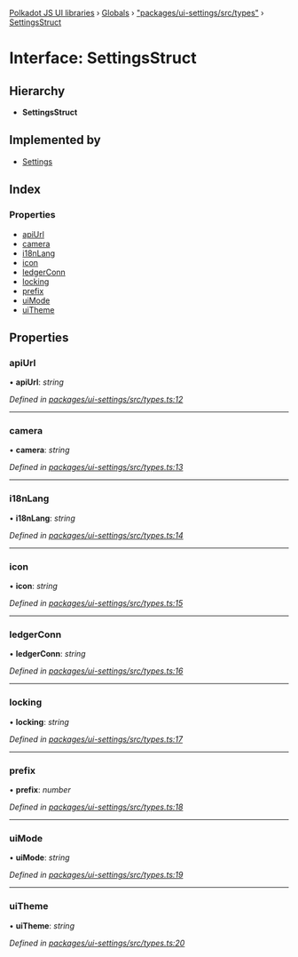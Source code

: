 [Polkadot JS UI libraries](../README.md) › [Globals](../globals.md) › ["packages/ui-settings/src/types"](../modules/_packages_ui_settings_src_types_.md) › [SettingsStruct](_packages_ui_settings_src_types_.settingsstruct.md)

# Interface: SettingsStruct

## Hierarchy

* **SettingsStruct**

## Implemented by

* [Settings](../classes/_packages_ui_settings_src_settings_.settings.md)

## Index

### Properties

* [apiUrl](_packages_ui_settings_src_types_.settingsstruct.md#apiurl)
* [camera](_packages_ui_settings_src_types_.settingsstruct.md#camera)
* [i18nLang](_packages_ui_settings_src_types_.settingsstruct.md#i18nlang)
* [icon](_packages_ui_settings_src_types_.settingsstruct.md#icon)
* [ledgerConn](_packages_ui_settings_src_types_.settingsstruct.md#ledgerconn)
* [locking](_packages_ui_settings_src_types_.settingsstruct.md#locking)
* [prefix](_packages_ui_settings_src_types_.settingsstruct.md#prefix)
* [uiMode](_packages_ui_settings_src_types_.settingsstruct.md#uimode)
* [uiTheme](_packages_ui_settings_src_types_.settingsstruct.md#uitheme)

## Properties

###  apiUrl

• **apiUrl**: *string*

*Defined in [packages/ui-settings/src/types.ts:12](https://github.com/polkadot-js/ui/blob/723641ac/packages/ui-settings/src/types.ts#L12)*

___

###  camera

• **camera**: *string*

*Defined in [packages/ui-settings/src/types.ts:13](https://github.com/polkadot-js/ui/blob/723641ac/packages/ui-settings/src/types.ts#L13)*

___

###  i18nLang

• **i18nLang**: *string*

*Defined in [packages/ui-settings/src/types.ts:14](https://github.com/polkadot-js/ui/blob/723641ac/packages/ui-settings/src/types.ts#L14)*

___

###  icon

• **icon**: *string*

*Defined in [packages/ui-settings/src/types.ts:15](https://github.com/polkadot-js/ui/blob/723641ac/packages/ui-settings/src/types.ts#L15)*

___

###  ledgerConn

• **ledgerConn**: *string*

*Defined in [packages/ui-settings/src/types.ts:16](https://github.com/polkadot-js/ui/blob/723641ac/packages/ui-settings/src/types.ts#L16)*

___

###  locking

• **locking**: *string*

*Defined in [packages/ui-settings/src/types.ts:17](https://github.com/polkadot-js/ui/blob/723641ac/packages/ui-settings/src/types.ts#L17)*

___

###  prefix

• **prefix**: *number*

*Defined in [packages/ui-settings/src/types.ts:18](https://github.com/polkadot-js/ui/blob/723641ac/packages/ui-settings/src/types.ts#L18)*

___

###  uiMode

• **uiMode**: *string*

*Defined in [packages/ui-settings/src/types.ts:19](https://github.com/polkadot-js/ui/blob/723641ac/packages/ui-settings/src/types.ts#L19)*

___

###  uiTheme

• **uiTheme**: *string*

*Defined in [packages/ui-settings/src/types.ts:20](https://github.com/polkadot-js/ui/blob/723641ac/packages/ui-settings/src/types.ts#L20)*
